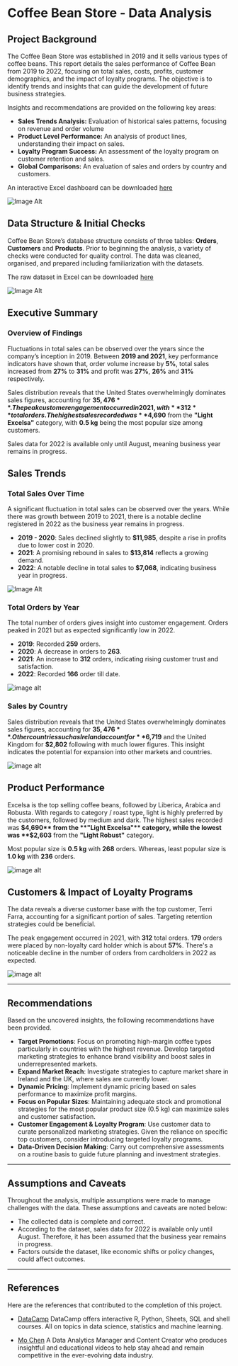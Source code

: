 # Coffee Bean Store - Data Analysis

## Project Background

The Coffee Bean Store was established in 2019 and it sells various types of coffee beans. This report details the sales performance of Coffee Bean from 2019 to 2022, focusing on total sales, costs, profits, customer demographics, and the impact of loyalty programs. The objective is to identify trends and insights that can guide the development of future business strategies.

Insights and recommendations are provided on the following key areas:
- **Sales Trends Analysis:** Evaluation of historical sales patterns, focusing on revenue and order volume
- **Product Level Performance:** An analysis of product lines, understanding their impact on sales.
- **Loyalty Program Success:** An assessment of the loyalty program on customer retention and sales.
- **Global Comparisons:** An evaluation of sales and orders by country and customers.

An interactive Excel dashboard can be downloaded [here](data-analysis/coffee-bean-store-data-analysis.xlsx)

![Image Alt](images/coffee-bean-store-sales-dashboard.png)

## Data Structure & Initial Checks

Coffee Bean Store’s database structure consists of three tables: **Orders**, **Customers** and **Products**. Prior to beginning the analysis, a variety of checks were conducted for quality control. The data was cleaned, organised, and prepared including familiarization with the datasets. 

The raw dataset in Excel can be downloaded [here](datasets/coffee-bean-store-dataset.xlsx)

![Image Alt](images/coffee-bean-store-erd.png)

## Executive Summary

### Overview of Findings

Fluctuations in total sales can be observed over the years since the company’s inception in 2019. Between **2019 and 2021**, key performance indicators have shown that, order volume increase by **5%**, total sales increased from **27%** to **31%** and profit was **27%**, **26%** and **31%** respectively. 

Sales distribution reveals that the United States overwhelmingly dominates sales figures, accounting for **$35,476**. The peak customer engagement occurred in 2021, with **312** total orders. The highest sales recorded was **$4,690** from the **"Light Excelsa"** category, with **0.5 kg** being the most popular size among customers.

Sales data for 2022 is available only until August, meaning business year remains in progress.

## Sales Trends

### Total Sales Over Time

A significant fluctuation in total sales can be observed over the years. While there was growth between 2019 to 2021, there is a notable decline registered in 2022 as the business year remains in progress.
- **2019 - 2020**: Sales declined slightly to **$11,985**, despite a rise in profits due to lower cost in 2020.
- **2021**: A promising rebound in sales to **$13,814** reflects a growing demand.
- **2022**: A notable decline in total sales to **$7,068**, indicating business year in progress.

![Image Alt](images/total-sales-over-time.png)

### Total Orders by Year

The total number of orders gives insight into customer engagement. Orders peaked in 2021 but as expected significantly low in 2022. 
- **2019**: Recorded **259** orders.
- **2020**: A decrease in orders to **263**.
- **2021**: An increase to **312** orders, indicating rising customer trust and satisfaction.
- **2022**: Recorded **166** order till date.

![image alt](images/total-order-by-year.png)

### Sales by Country

Sales distribution reveals that the United States overwhelmingly dominates sales figures, accounting for **$35,476**. Other countries such as Ireland account for **$6,719** and the United Kingdom for **$2,802** following with much lower figures. This insight indicates the potential for expansion into other markets and countries.

![image alt](images/sales-by-country.png)

## Product Performance

Excelsa is the top selling coffee beans, followed by Liberica, Arabica and Robusta. With regards to category / roast type, light is highly preferred by the customers, followed by medium and dark. 
The highest sales recorded was **$4,690** from the **"Light Excelsa"** category, while the lowest was **$2,603** from the **"Light Robust"** category.

Most popular size is **0.5 kg** with **268** orders. Whereas, least popular size is **1.0 kg** with **236** orders.

![image alt](images/sales-by-coffee-bean-and-roast-type.png)

## Customers & Impact of Loyalty Programs

The data reveals a diverse customer base with the top customer, Terri Farra, accounting for a significant portion of sales. Targeting retention strategies could be beneficial.

The peak engagement occurred in 2021, with **312** total orders. **179** orders were placed by non-loyalty card holder which is about **57%**.
There's a noticeable decline in the number of orders from cardholders in 2022 as expected.

![image alt](images/orders-with-loyalty-card.png)

---

## Recommendations

Based on the uncovered insights, the following recommendations have been provided.

- **Target Promotions**: Focus on promoting high-margin coffee types particularly in countries with the highest revenue. Develop targeted marketing strategies to enhance brand visibility and boost sales in underrepresented markets.
- **Expand Market Reach**: Investigate strategies to capture market share in Ireland and the UK, where sales are currently lower.
- **Dynamic Pricing**: Implement dynamic pricing based on sales performance to maximize profit margins.
- **Focus on Popular Sizes**: Maintaining adequate stock and promotional strategies for the most popular product size (0.5 kg) can maximize sales and customer satisfaction.
- **Customer Engagement & Loyalty Program**: Use customer data to curate personalized marketing strategies. Given the reliance on specific top customers, consider introducing targeted loyalty programs.
- **Data-Driven Decision Making**: Carry out comprehensive assessments on a routine basis to guide future planning and investment strategies.

---

## Assumptions and Caveats
Throughout the analysis, multiple assumptions were made to manage challenges with the data. These assumptions and caveats are noted below:
- The collected data is complete and correct.
- According to the dataset, sales data for 2022 is available only until August. Therefore, it has been assumed that the business year remains in progress.
- Factors outside the dataset, like economic shifts or policy changes, could affect outcomes.

---

## References 

Here are the references that contributed to the completion of this project.

- [DataCamp](https://www.datacamp.com/) DataCamp offers interactive R, Python, Sheets, SQL and shell courses. All on topics in data science, statistics and machine learning.
  
- [Mo Chen](https://www.youtube.com/@mo-chen) A Data Analytics Manager and Content Creator who produces insightful and educational videos to help stay ahead and remain competitive in the ever-evolving data industry.

